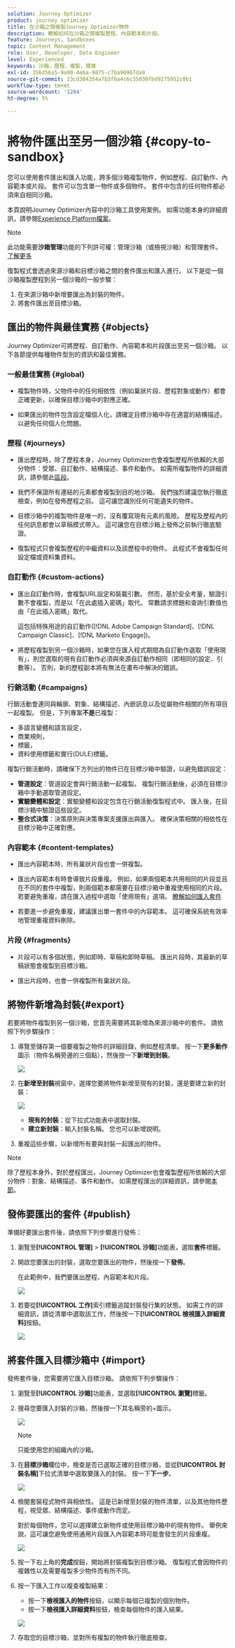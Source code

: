```yaml
---
solution: Journey Optimizer
product: journey optimizer
title: 在沙箱之間複製Journey Optimizer物件
description: 瞭解如何在沙箱之間複製歷程、內容範本和片段。
feature: Journeys, Sandboxes
topic: Content Management
role: User, Developer, Data Engineer
level: Experienced
keywords: 沙箱，歷程，複製，環境
exl-id: 356d56a5-9a90-4eba-9875-c7ba96967da9
source-git-commit: 23cd384354a7b3f6a4c6c35030fbd9275952c0b1
workflow-type: tm+mt
source-wordcount: '1284'
ht-degree: 5%

---
```


# 將物件匯出至另一個沙箱 {#copy-to-sandbox}

您可以使用套件匯出和匯入功能，跨多個沙箱複製物件，例如歷程、自訂動作、內容範本或片段。 套件可以包含單一物件或多個物件。 套件中包含的任何物件都必須來自相同沙箱。

本頁說明Journey Optimizer內容中的沙箱工具使用案例。 如需功能本身的詳細資訊，請參閱[Experience Platform檔案](https://experienceleague.adobe.com/docs/experience-platform/sandbox/ui/sandbox-tooling.html?lang=zh-Hant)。

>[!NOTE]
>
>此功能需要&#x200B;**沙箱管理**&#x200B;功能的下列許可權：管理沙箱（或檢視沙箱）和管理套件。 [了解更多](../administration/ootb-permissions.md)

復製程式會透過來源沙箱和目標沙箱之間的套件匯出和匯入進行。 以下是從一個沙箱複製歷程到另一個沙箱的一般步驟：

1. 在來源沙箱中新增要匯出為封裝的物件。
1. 將套件匯出至目標沙箱。

## 匯出的物件與最佳實務 {#objects}

Journey Optimizer可將歷程、自訂動作、內容範本和片段匯出至另一個沙箱。 以下各節提供每種物件型別的資訊和最佳實務。

### 一般最佳實務 {#global}

* 複製物件時，父物件中的任何相依性（例如巢狀片段、歷程對象或動作）都會正確更新，以確保目標沙箱中的對應正確。

* 如果匯出的物件包含設定檔個人化，請確定目標沙箱中存在適當的結構描述，以避免任何個人化問題。

### 歷程 {#journeys}

* 匯出歷程時，除了歷程本身，Journey Optimizer也會複製歷程所依賴的大部分物件：受眾、自訂動作、結構描述、事件和動作。 如需所複製物件的詳細資訊，請參閱此[區段](https://experienceleague.adobe.com/docs/experience-platform/sandbox/ui/sandbox-tooling.html?lang=zh-Hant#abobe-journey-optimizer-objects)。

* 我們不保證所有連結的元素都會複製到目的地沙箱。 我們強烈建議您執行徹底檢查，例如在發佈歷程之前。 這可讓您識別任何可能遺失的物件。

* 目標沙箱中的複製物件是唯一的，沒有覆寫現有元素的風險。 歷程及歷程內的任何訊息都會以草稿模式帶入。 這可讓您在目標沙箱上發佈之前執行徹底驗證。

* 復製程式只會複製歷程的中繼資料以及該歷程中的物件。 此程式不會複製任何設定檔或資料集資料。

### 自訂動作 {#custom-actions}

* 匯出自訂動作時，會複製URL設定和裝載引數。 然而，基於安全考量，驗證引數不會複製，而是以「在此處插入密碼」取代。 常數請求標題和查詢引數值也由「在此插入密碼」取代。

  這包括特殊用途的自訂動作([!DNL Adobe Campaign Standard]、[!DNL Campaign Classic]、[!DNL Marketo Engage])。

* 將歷程複製到另一個沙箱時，如果您在匯入程式期間為自訂動作選取「使用現有」，則您選取的現有自訂動作必須與來源自訂動作相同（即相同的設定、引數等）。 否則，新的歷程副本將有無法在畫布中解決的錯誤。

### 行銷活動 {#campaigns}

行銷活動會連同與輪廓、對象、結構描述、內嵌訊息以及從屬物件相關的所有項目一起複製。 但是，下列專案&#x200B;**不是**&#x200B;已複製：

* 多語言變體和語言設定，
* 商業規則，
* 標籤，
* 資料使用標籤和實行(DULE)標籤。

複製行銷活動時，請確保下方列出的物件已在目標沙箱中驗證，以避免錯誤設定：

* **管道設定**：管道設定會與行銷活動一起複製。 複製行銷活動後，必須在目標沙箱中手動選取管道設定。
* **實驗變體和設定**：實驗變體和設定包含在行銷活動復製程式中。 匯入後，在目標沙箱中驗證這些設定。
* **整合式決策**：決策原則與決策專案支援匯出與匯入。 確保決策相關的相依性在目標沙箱中正確對應。

### 內容範本 {#content-templates}

* 匯出內容範本時，所有巢狀片段也會一併複製。

* 匯出內容範本有時會導致片段重複。 例如，如果兩個範本共用相同的片段並且在不同的套件中複製，則兩個範本都需要在目標沙箱中重複使用相同的片段。 若要避免重複，請在匯入過程中選取「使用現有」選項。 [瞭解如何匯入套件](#import)

* 若要進一步避免重複，建議匯出單一套件中的內容範本。 這可確保系統有效率地管理重複資料刪除。

### 片段 {#fragments}

* 片段可以有多個狀態，例如即時、草稿和即時草稿。 匯出片段時，其最新的草稿狀態會複製到目標沙箱。

* 匯出片段時，也會一併複製所有巢狀片段。

## 將物件新增為封裝{#export}

若要將物件複製到另一個沙箱，您首先需要將其新增為來源沙箱中的套件。 請依照下列步驟操作：

1. 導覽至儲存第一個要複製之物件的詳細目錄，例如歷程清單。 按一下&#x200B;**更多動作**&#x200B;圖示（物件名稱旁邊的三個點），然後按一下&#x200B;**新增到封裝**。

   ![](assets/journey-sandbox1.png)

1. 在&#x200B;**新增至封裝**&#x200B;視窗中，選擇您要將物件新增至現有的封裝，還是要建立新的封裝：

   ![](assets/journey-sandbox2.png)

   * **現有的封裝**：從下拉式功能表中選取封裝。
   * **建立新封裝**：輸入封裝名稱。 您也可以新增說明。

1. 重複這些步驟，以新增所有要與封裝一起匯出的物件。

>[!NOTE]
>
>除了歷程本身外，對於歷程匯出，Journey Optimizer也會複製歷程所依賴的大部分物件：對象、結構描述、事件和動作。 如需歷程匯出的詳細資訊，請參閱[本節](../building-journeys/copy-to-sandbox.md)。

## 發佈要匯出的套件 {#publish}

準備好要匯出套件後，請依照下列步驟進行發佈：

1. 瀏覽至&#x200B;**[!UICONTROL 管理]** > **[!UICONTROL 沙箱]**&#x200B;功能表，選取&#x200B;**套件**&#x200B;標籤。

1. 開啟您要匯出的封裝，選取您要匯出的物件，然後按一下&#x200B;**發佈**。

   在此範例中，我們要匯出歷程、內容範本和片段。

   ![](assets/journey-sandbox4.png)

1. 若要從&#x200B;**[!UICONTROL 工作]**&#x200B;索引標籤追蹤封裝發行集的狀態。 如需工作的詳細資訊，請從清單中選取該工作，然後按一下&#x200B;**[!UICONTROL 檢視匯入詳細資料]**&#x200B;按鈕。

   ![](assets/journey-sandbox9.png)

## 將套件匯入目標沙箱中 {#import}

發佈套件後，您需要將它匯入目標沙箱。 請依照下列步驟操作：

1. 瀏覽至&#x200B;**[!UICONTROL 沙箱]**&#x200B;功能表，並選取&#x200B;**[!UICONTROL 瀏覽]**&#x200B;標籤。

1. 搜尋您要匯入封裝的沙箱，然後按一下其名稱旁的+圖示。

   ![](assets/journey-sandbox5.png)

   >[!NOTE]
   >
   >只能使用您的組織內的沙箱。

1. 在&#x200B;**目標沙箱**&#x200B;欄位中，檢查是否已選取正確的目標沙箱，並從&#x200B;**[!UICONTROL 封裝名稱]**&#x200B;下拉式清單中選取要匯入的封裝。 按一下&#x200B;**下一步**。

   ![](assets/journey-sandbox6.png)

1. 檢閱套裝程式物件與相依性。 這是已新增至封裝的物件清單，以及其他物件歷程，視受眾、結構描述、事件或動作而定。

   對於每個物件，您可以選擇建立新物件或使用目標沙箱中的現有物件。 舉例來說，這可讓您避免使用通用片段匯入內容範本時可能會發生的片段重複。

   ![](assets/journey-sandbox7.png)

1. 按一下右上角的&#x200B;**完成**&#x200B;按鈕，開始將封裝複製到目標沙箱。 復製程式會因物件的複雜性以及需要複製多少物件而有所不同。

1. 按一下匯入工作以複查複製結果：

   * 按一下&#x200B;**檢視匯入的物件**&#x200B;按鈕，以顯示每個已複製的個別物件。
   * 按一下&#x200B;**檢視匯入詳細資料**&#x200B;按鈕，檢查每個物件的匯入結果。

   ![](assets/journey-sandbox8.png)

1. 存取您的目標沙箱，並對所有複製的物件執行徹底檢查。
